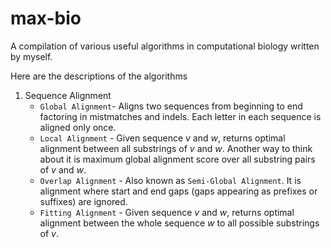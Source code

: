 # max-bio
A compilation of various useful algorithms in computational biology written by myself.

Here are the descriptions of the algorithms

1. Sequence Alignment
   - `Global Alignment`- Aligns two sequences from beginning to end factoring in mistmatches and indels. Each letter in each sequence is aligned only once.
   - `Local Alignment` - Given sequence *v* and *w*, returns optimal alignment between all substrings of *v* and *w*. Another way to think about it is maximum global alignment score over all substring pairs of *v* and *w*.
   - `Overlap Alignment` - Also known as `Semi-Global Alignment`. It is alignment where start and end gaps (gaps appearing as prefixes or suffixes) are ignored.
   - `Fitting Alignment` - Given sequence *v* and *w*, returns optimal alignment between the whole sequence *w* to all possible substrings of *v*. 

